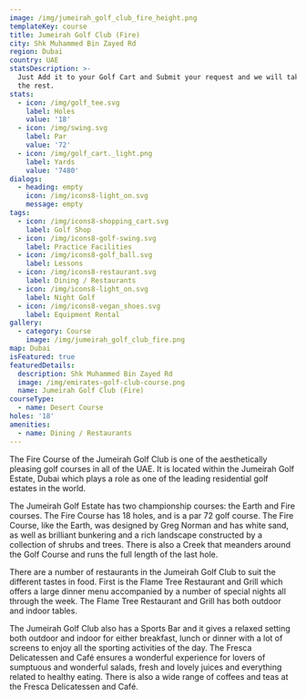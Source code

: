 ```yaml
---
image: /img/jumeirah_golf_club_fire_height.png
templateKey: course
title: Jumeirah Golf Club (Fire)
city: Shk Muhammed Bin Zayed Rd
region: Dubai
country: UAE
statsDescription: >-
  Just Add it to your Golf Cart and Submit your request and we will take care of
  the rest.
stats:
  - icon: /img/golf_tee.svg
    label: Holes
    value: '18'
  - icon: /img/swing.svg
    label: Par
    value: '72'
  - icon: /img/golf_cart._light.png
    label: Yards
    value: '7480'
dialogs:
  - heading: empty
    icon: /img/icons8-light_on.svg
    message: empty
tags:
  - icon: /img/icons8-shopping_cart.svg
    label: Golf Shop
  - icon: /img/icons8-golf-swing.svg
    label: Practice Facilities
  - icon: /img/icons8-golf_ball.svg
    label: Lessons
  - icon: /img/icons8-restaurant.svg
    label: Dining / Restaurants
  - icon: /img/icons8-light_on.svg
    label: Night Golf
  - icon: /img/icons8-vegan_shoes.svg
    label: Equipment Rental
gallery:
  - category: Course
    image: /img/jumeirah_golf_club_fire.png
map: Dubai
isFeatured: true
featuredDetails:
  description: Shk Muhammed Bin Zayed Rd
  image: /img/emirates-golf-club-course.png
  name: Jumeirah Golf Club (Fire)
courseType:
  - name: Desert Course
holes: '18'
amenities:
  - name: Dining / Restaurants
---
```

The Fire Course of the Jumeirah Golf Club is one of the aesthetically pleasing golf courses in all of the UAE. It is located within the Jumeirah Golf Estate, Dubai which plays a role as one of the leading residential golf estates in the world.

The Jumeirah Golf Estate has two championship courses: the Earth and Fire courses. The Fire Course has 18 holes, and is a par 72 golf course. The Fire Course, like the Earth, was designed by Greg Norman and has white sand, as well as brilliant bunkering and a rich landscape constructed by a collection of shrubs and trees. There is also a Creek that meanders around the Golf Course and runs the full length of the last hole.

There are a number of restaurants in the Jumeirah Golf Club to suit the different tastes in food. First is the Flame Tree Restaurant and Grill which offers a large dinner menu accompanied by a number of special nights all through the week. The Flame Tree Restaurant and Grill has both outdoor and indoor tables.

The Jumeirah Golf Club also has a Sports Bar and it gives a relaxed setting both outdoor and indoor for either breakfast, lunch or dinner with a lot of screens to enjoy all the sporting activities of the day. The Fresca Delicatessen and Café ensures a wonderful experience for lovers of sumptuous and wonderful salads, fresh and lovely juices and everything related to healthy eating. There is also a wide range of coffees and teas at the Fresca Delicatessen and Café.

